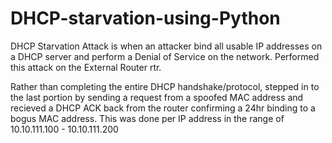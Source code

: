 # DHCP-starvation-using-Python
DHCP Starvation Attack is when an attacker bind all usable IP addresses on a DHCP
server and perform a Denial of Service on the network. Performed this attack
on the External Router rtr. 

Rather than completing the entire DHCP handshake/protocol, stepped in to
the last portion by sending a request from a spoofed MAC address and recieved a DHCP
ACK back from the router confirming a 24hr binding to a bogus MAC address. This was done per IP address in the range of 10.10.111.100 - 10.10.111.200 
